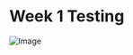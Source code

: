 # Week 1 Testing
![Image](https://github.com/s00188563/OSDWeek1/tree/master/screenshots/Screenshot1.png?raw=true)
